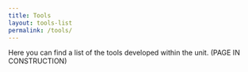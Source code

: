 ```yaml
---
title: Tools
layout: tools-list
permalink: /tools/
---
```


Here you can find a list of the tools developed within the unit.  (PAGE IN CONSTRUCTION)